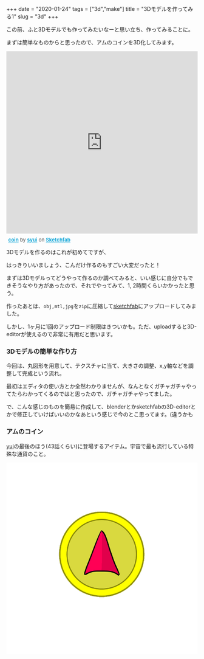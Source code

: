 +++
date = "2020-01-24"
tags = ["3d","make"]
title = "3Dモデルを作ってみる1"
slug = "3d"
+++

この前、ふと3Dモデルでも作ってみたいなーと思い立ち、作ってみることに。

まずは簡単なものからと思ったので、アムのコインを3D化してみます。

<div class="sketchfab-embed-wrapper">
    <iframe title="A 3D model" width="100%" height="480" src="https://sketchfab.com/models/57831e6bc25b440f81a5b8c2b2ca41a6/embed?autostart=1&amp;preload=1" frameborder="0" allow="autoplay; fullscreen; vr" mozallowfullscreen="true" webkitallowfullscreen="true"></iframe>
<p style="font-size: 13px; font-weight: normal; margin: 5px; color: #4A4A4A;">
    <a href="https://sketchfab.com/3d-models/coin-57831e6bc25b440f81a5b8c2b2ca41a6?utm_medium=embed&utm_source=website&utm_campaign=share-popup" target="_blank" style="font-weight: bold; color: #1CAAD9;">coin</a>
    by <a href="https://sketchfab.com/syui?utm_medium=embed&utm_source=website&utm_campaign=share-popup" target="_blank" style="font-weight: bold; color: #1CAAD9;">syui</a>
    on <a href="https://sketchfab.com?utm_medium=embed&utm_source=website&utm_campaign=share-popup" target="_blank" style="font-weight: bold; color: #1CAAD9;">Sketchfab</a>
</p>
</div>

3Dモデルを作るのはこれが初めてですが、

はっきりいいましょう、こんだけ作るのもすごい大変だったと！

まずは3Dモデルってどうやって作るのか調べてみると、いい感じに自分でもできそうなやり方があったので、それでやってみて、1, 2時間くらいかかったと思う。

作ったあとは、`obj,mtl,jpg`を`zip`に圧縮して[sketchfab](https://sketchfab.com/)にアップロードしてみました。

しかし、1ヶ月に1回のアップロード制限はきついかも。ただ、uploadすると3D-editorが使えるので非常に有用だと思います。

### 3Dモデルの簡単な作り方

今回は、丸図形を用意して、テクスチャに当て、大きさの調整、x,y軸などを調整して完成という流れ。

最初はエディタの使い方とか全然わかりませんが、なんとなくガチャガチャやってたらわかってくるのではと思ったので、ガチャガチャやってました。

で、こんな感じのものを簡易に作成して、blenderとかsketchfabの3D-editorとかで修正していけばいいのかなあという感じで今のとこ思ってます。(違うかも

### アムのコイン

[yui](/imgame)の最後のほう(43話くらい)に登場するアイテム。宇宙で最も流行している特殊な通貨のこと。

![](/img/game/item_06.png)
